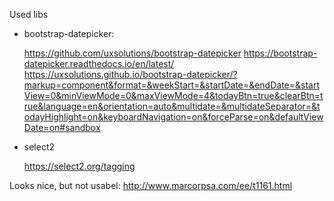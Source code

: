 Used libs

* bootstrap-datepicker: 

    https://github.com/uxsolutions/bootstrap-datepicker
    https://bootstrap-datepicker.readthedocs.io/en/latest/
    https://uxsolutions.github.io/bootstrap-datepicker/?markup=component&format=&weekStart=&startDate=&endDate=&startView=0&minViewMode=0&maxViewMode=4&todayBtn=true&clearBtn=true&language=en&orientation=auto&multidate=&multidateSeparator=&todayHighlight=on&keyboardNavigation=on&forceParse=on&defaultViewDate=on#sandbox

* select2

    https://select2.org/tagging
    
    
Looks nice, but not usabel:
    http://www.marcorpsa.com/ee/t1161.html
    
